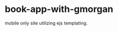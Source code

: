 # book-app-with-gmorgan
mobile only site utilizing ejs templating.
<!-- USE THIS LATER!!!! -->
<!-- <p><a href="/book/<%=result_list[i].id%>">Detail</a></p> -->